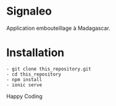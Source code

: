 # Signaleo

Application embouteillage à Madagascar.

# Installation

```
- git clone this_repository.git
- cd this_repository
- npm install
- ionic serve

```

Happy Coding

